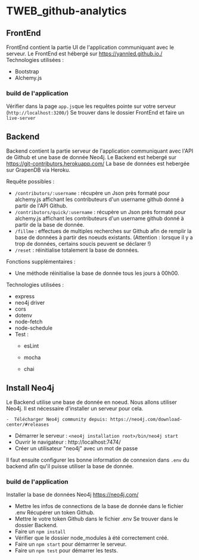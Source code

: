 # TWEB_github-analytics

## FrontEnd
FrontEnd contient la partie UI de l'application communiquant avec le serveur.
Le FrontEnd est hébergé sur https://yannled.github.io./
Technologies utilisées :
- Bootstrap
- Alchemy.js

### build de l'application
Vérifier dans la page `app.js`que les requêtes pointe sur votre serveur (`http://localhost:3200/`)
Se trouver dans le dossier FrontEnd et faire un `live-server`

## Backend
Backend contient la partie serveur de l'application communiquant avec l'API de Github et une base de donnée Neo4j.
Le Backend est hebergé sur https://git-contributors.herokuapp.com/
La base de données est hebergée sur GrapenDB via Heroku.

Requête possibles :
- `/contributors/:username` : récupère un Json près formaté pour alchemy.js affichant les contributeurs d'un username github donné à partir de l'API Github.
- `/contributors/quick/:username` : récupère un Json près formaté pour alchemy.js affichant les contributeurs d'un username github donné à partir de la base de donnée.
- `/fillme` : effectues de multiples recherches sur Github afin de remplir la base de données à partir des noeuds existants. (Attention : lorsque il y a trop de données, certains soucis peuvent se déclarer !)
- `/reset` : réinitialise totalement la base de données.

Fonctions supplémentaires :
- Une méthode réinitialise la base de donnée tous les jours à 00h00.

Technologies utilisées :
- express
- neo4j driver
- cors
- dotenv
- node-fetch
- node-schedule
- Test :
  - esLint

  - mocha

  - chai


## Install Neo4j

Le Backend utilise une base de donnée en noeud. Nous allons utiliser Neo4j. Il est nécessaire d'installer un serveur pour cela.

    -  Télécharger Neo4j community depuis: https://neo4j.com/download-center/#releases

- Démarrer le serveur : `<neo4j installation root>/bin/neo4j start` 
- Ouvrir le navigateur : http://localhost:7474/ 
- Créer un utilisateur "neo4j" avec un mot de passe

Il faut ensuite configurer les bonne information de connexion dans `.env` du backend afin qu'il puisse utiliser la base de donnée.


### build de l'application
Installer la base de données Neo4j https://neo4j.com/
- Mettre les infos de connections de la base de donnée dans le fichier .env
Récupérer un token Github.
- Mettre le votre token Github dans le fichier .env
Se trouver dans le dossier Backend.
- Faire un `npm install`
- Vérifier que le dossier node_modules à été correctement créé.
- Faire un `npm start` pour démarrrer le serveur.
- Faire un `npm test` pour démarrer les tests.
